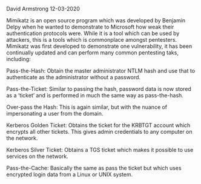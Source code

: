 David Armstrong 12-03-2020

Mimikatz is an open source program which was developed by Benjamin Delpy when he wanted 
to demonstrate to Microsoft how weak their authentication protocols were. While it is a tool
which can be used by attackers, this is a tools which is commonplace amongst pentesters. 
Mimikatz was first developed to demonstrate one vulnerability, it has been continually 
updated and can perform many common pentesting taks, including:

Pass-the-Hash: Obtain the master administrator NTLM hash and use that to authenticate as the 
administrator without a password.

Pass-the-Ticket: Similar to passing the hash, password data is now stored as a ‘ticket’ and 
is performed in much the same way as pass-the-hash.

Over-pass the Hash: This is again similar, but with the nuance of impersonating a user from 
the domain.

Kerberos Golden Ticket: Obtains the ticket for the KRBTGT account which encrypts all other 
tickets. This gives admin credentials to any computer on the network.

Kerberos Silver Ticket: Obtains a TGS ticket which makes it possible to use services on the 
network.

Pass-the-Cache: Basically the same as pass the ticket but which uses encrypted login data from 
a Linux or UNIX system.
